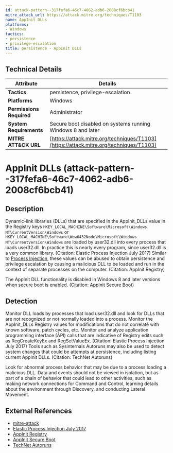 ```yaml
---
id: attack-pattern--317fefa6-46c7-4062-adb6-2008cf6bcb41
mitre_attack_url: https://attack.mitre.org/techniques/T1103
name: AppInit DLLs
platforms:
- Windows
tactics:
- persistence
- privilege-escalation
title: persistence - AppInit DLLs
---
```


## Technical Details

| Attribute | Details |
|-----------|----------|
| **Tactics** | persistence, privilege-escalation |
| **Platforms** | Windows |
| **Permissions Required** | Administrator |
| **System Requirements** | Secure boot disabled on systems running Windows 8 and later |
| **MITRE ATT&CK URL** | [https://attack.mitre.org/techniques/T1103](https://attack.mitre.org/techniques/T1103) |

# AppInit DLLs (attack-pattern--317fefa6-46c7-4062-adb6-2008cf6bcb41)

## Description
Dynamic-link libraries (DLLs) that are specified in the AppInit_DLLs value in the Registry keys <code>HKEY_LOCAL_MACHINE\Software\Microsoft\Windows NT\CurrentVersion\Windows</code> or <code>HKEY_LOCAL_MACHINE\Software\Wow6432Node\Microsoft\Windows NT\CurrentVersion\Windows</code> are loaded by user32.dll into every process that loads user32.dll. In practice this is nearly every program, since user32.dll is a very common library. (Citation: Elastic Process Injection July 2017) Similar to [Process Injection](https://attack.mitre.org/techniques/T1055), these values can be abused to obtain persistence and privilege escalation by causing a malicious DLL to be loaded and run in the context of separate processes on the computer. (Citation: AppInit Registry)

The AppInit DLL functionality is disabled in Windows 8 and later versions when secure boot is enabled. (Citation: AppInit Secure Boot)

## Detection
Monitor DLL loads by processes that load user32.dll and look for DLLs that are not recognized or not normally loaded into a process. Monitor the AppInit_DLLs Registry values for modifications that do not correlate with known software, patch cycles, etc. Monitor and analyze application programming interface (API) calls that are indicative of Registry edits such as RegCreateKeyEx and RegSetValueEx. (Citation: Elastic Process Injection July 2017) Tools such as Sysinternals Autoruns may also be used to detect system changes that could be attempts at persistence, including listing current AppInit DLLs. (Citation: TechNet Autoruns) 

Look for abnormal process behavior that may be due to a process loading a malicious DLL. Data and events should not be viewed in isolation, but as part of a chain of behavior that could lead to other activities, such as making network connections for Command and Control, learning details about the environment through Discovery, and conducting Lateral Movement.

## External References
- [mitre-attack](https://attack.mitre.org/techniques/T1103)
- [Elastic Process Injection July 2017](https://www.endgame.com/blog/technical-blog/ten-process-injection-techniques-technical-survey-common-and-trending-process)
- [AppInit Registry](https://support.microsoft.com/en-us/kb/197571)
- [AppInit Secure Boot](https://msdn.microsoft.com/en-us/library/dn280412)
- [TechNet Autoruns](https://technet.microsoft.com/en-us/sysinternals/bb963902)
